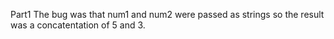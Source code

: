 Part1
The bug was that num1 and num2 were passed as strings so the result was a concatentation of 5 and 3.
